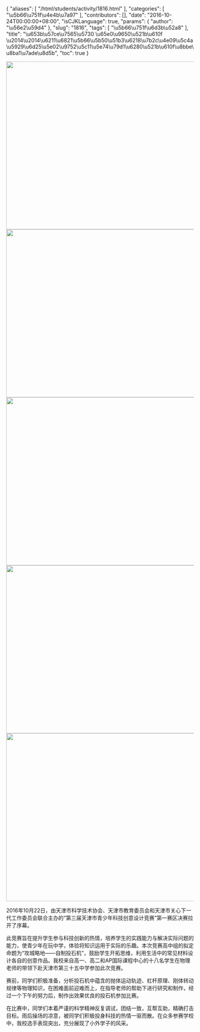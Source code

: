 {
    "aliases": [
        "/html/students/activity/1816.html"
    ],
    "categories": [
        "\u5b66\u751f\u4e4b\u7a97"
    ],
    "contributors": [],
    "date": "2016-10-24T00:00:00+08:00",
    "isCJKLanguage": true,
    "params": {
        "author": "\u56e2\u59d4"
    },
    "slug": "1816",
    "tags": [
        "\u5b66\u751f\u6d3b\u52a8"
    ],
    "title": "\u653b\u57ce\u7565\u5730 \u65e0\u9650\u521b\u610f \u2014\u2014\u6211\u6821\u5b66\u5b50\u51b3\u6218\u7b2c\u4e09\u5c4a\u5929\u6d25\u5e02\u9752\u5c11\u5e74\u79d1\u6280\u521b\u610f\u8bbe\u8ba1\u7ade\u8d5b",
    "toc": true
}


<img
    src="https://cdn.tfls.online/mirror/full/57737156d20c152b6155a871fa55c6e6e6fe73e9.jpg"
    style="display:block;margin-left:auto;margin-right:auto;"
    decoding="async"
    fetchpriority="auto"
    loading="lazy"
    height="450"
    width="600"
/>
<img
    src="https://cdn.tfls.online/mirror/full/d614ed3fab0334677ec4e3f0e0271529b92576a0.jpg"
    style="display:block;margin-left:auto;margin-right:auto;"
    decoding="async"
    fetchpriority="auto"
    loading="lazy"
    height="450"
    width="600"
/>
<img
    src="https://cdn.tfls.online/mirror/full/dab2d6eefc2fd49817e496f6d9217996b27dff38.jpg"
    style="display:block;margin-left:auto;margin-right:auto;"
    decoding="async"
    fetchpriority="auto"
    loading="lazy"
    height="450"
    width="600"
/>
<img
    src="https://cdn.tfls.online/mirror/full/cc249927627898286197ff173c88fb28d0de1c39.jpg"
    style="display:block;margin-left:auto;margin-right:auto;"
    decoding="async"
    fetchpriority="auto"
    loading="lazy"
    height="450"
    width="600"
/>
<img
    src="https://cdn.tfls.online/mirror/full/7a643e2c52cb8cafbcd0734bb2be2dd111793810.jpg"
    style="display:block;margin-left:auto;margin-right:auto;"
    decoding="async"
    fetchpriority="auto"
    loading="lazy"
    height="450"
    width="600"
/>







2016年10月22日，由天津市科学技术协会、天津市教育委员会和天津市关心下一代工作委员会联合主办的“第三届天津市青少年科技创意设计竞赛”第一赛区决赛拉开了序幕。




此竞赛旨在提升学生参与科技创新的热情，培养学生的实践能力与解决实际问题的能力，使青少年在玩中学，体验将知识运用于实际的乐趣。本次竞赛高中组的拟定命题为“攻城略地——自制投石机”，鼓励学生开拓思维，利用生活中的常见材料设计各自的创意作品。我校来自高一、高二和AP国际课程中心的十八名学生在物理老师的带领下赴天津市第三十五中学参加此次竞赛。




赛前，同学们积极准备，分析投石机中蕴含的抛体运动轨迹、杠杆原理、刚体转动规律等物理知识，在困难面前迎难而上，在指导老师的帮助下进行研究和制作，经过一个下午的努力后，制作出效果优良的投石机参加比赛。




在比赛中，同学们本着严谨的科学精神反复调试，团结一致，互帮互助，精确打击目标。雨后操场的凉意，被同学们积极投身科技的热情一驱而散。在众多参赛学校中，我校选手表现突出，充分展现了小外学子的风采。




  




